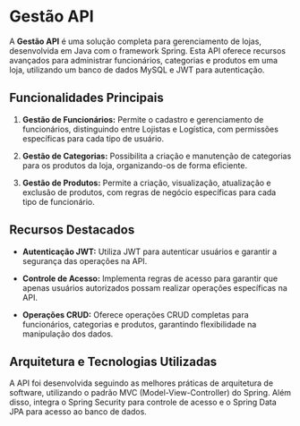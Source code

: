 # Gestão API

A **Gestão API** é uma solução completa para gerenciamento de lojas, desenvolvida em Java com o framework Spring. Esta API oferece recursos avançados para administrar funcionários, categorias e produtos em uma loja, utilizando um banco de dados MySQL e JWT para autenticação.

## Funcionalidades Principais

1. **Gestão de Funcionários:** Permite o cadastro e gerenciamento de funcionários, distinguindo entre Lojistas e Logística, com permissões específicas para cada tipo de usuário.

2. **Gestão de Categorias:** Possibilita a criação e manutenção de categorias para os produtos da loja, organizando-os de forma eficiente.

3. **Gestão de Produtos:** Permite a criação, visualização, atualização e exclusão de produtos, com regras de negócio específicas para cada tipo de funcionário.

## Recursos Destacados

- **Autenticação JWT:** Utiliza JWT para autenticar usuários e garantir a segurança das operações na API.
  
- **Controle de Acesso:** Implementa regras de acesso para garantir que apenas usuários autorizados possam realizar operações específicas na API.

- **Operações CRUD:** Oferece operações CRUD completas para funcionários, categorias e produtos, garantindo flexibilidade na manipulação dos dados.

## Arquitetura e Tecnologias Utilizadas

A API foi desenvolvida seguindo as melhores práticas de arquitetura de software, utilizando o padrão MVC (Model-View-Controller) do Spring. Além disso, integra o Spring Security para controle de acesso e o Spring Data JPA para acesso ao banco de dados.
